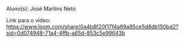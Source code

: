 Aluno(s): José Martins Neto

Link para o vídeo: https://www.loom.com/share/0a4b8f20f17f4a69a95ce5d8db150bd2?sid=0d074948-71a4-4ffb-a65d-853c5e99643b
